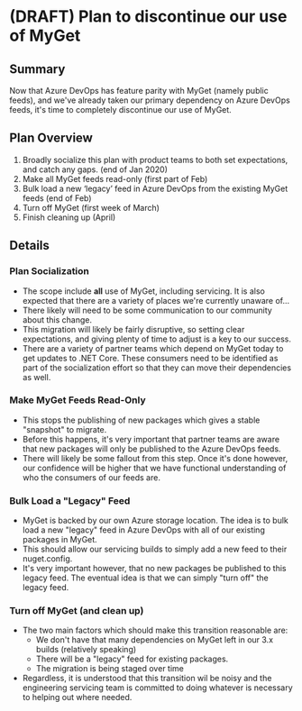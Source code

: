 # (DRAFT) Plan to discontinue our use of MyGet

## Summary
Now that Azure DevOps has feature parity with MyGet (namely public feeds), and we've already taken our primary dependency on Azure DevOps feeds, it's time to completely discontinue our use of MyGet.

## Plan Overview
1. Broadly socialize this plan with product teams to both set expectations, and catch any gaps.  (end of Jan 2020)
2. Make all MyGet feeds read-only (first part of Feb)
3. Bulk load a new ‘legacy’ feed in Azure DevOps from the existing MyGet feeds (end of Feb)
4. Turn off MyGet (first week of March)
5. Finish cleaning up (April)

## Details

### Plan Socialization
- The scope include **all** use of MyGet, including servicing.  It is also expected that there are a variety of places we're currently unaware of...
- There likely will need to be some communication to our community about this change.
- This migration will likely be fairly disruptive, so setting clear expectations, and giving plenty of time to adjust is a key to our success.
- There are a variety of partner teams which depend on MyGet today to get updates to .NET Core.  These consumers need to be identified as part of the socialization effort so that they can move their dependencies as well.

### Make MyGet Feeds Read-Only
- This stops the publishing of new packages which gives a stable "snapshot" to migrate.
- Before this happens, it's very important that partner teams are aware that new packages will only be published to the Azure DevOps feeds.  
- There will likely be some fallout from this step.  Once it's done however, our confidence will be higher that we have functional understanding of who the consumers of our feeds are.

### Bulk Load a "Legacy" Feed
- MyGet is backed by our own Azure storage location.  The idea is to bulk load a new "legacy" feed in Azure DevOps with all of our existing packages in MyGet.
- This should allow our servicing builds to simply add a new feed to their nuget.config.
- It's very important however, that no new packages be published to this legacy feed.  The eventual idea is that we can simply "turn off" the legacy feed.

### Turn off MyGet (and clean up)
- The two main factors which should make this transition reasonable are:
  - We don't have that many dependencies on MyGet left in our 3.x builds (relatively speaking)
  - There will be a "legacy" feed for existing packages.
  - The migration is being staged over time
- Regardless, it is understood that this transition wil be noisy and the engineering servicing team is committed to doing whatever is necessary to helping out where needed. 